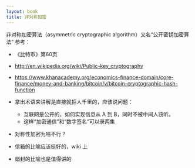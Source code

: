 ```yaml
---
layout: book
title: 非对称加密
---
```


非对称加密算法（asymmetric cryptographic algorithm）又名“公开密钥加密算法”
参考：
  - 《比特币》第60页
  - http://en.wikipedia.org/wiki/Public-key_cryptography
  - https://www.khanacademy.org/economics-finance-domain/core-finance/money-and-banking/bitcoin/v/bitcoin-cryptographic-hash-function


 - 拿出术语来讲解是直接就拒人千里的，应该说问题：
   - 互联网是公开的，如何实现信息从 A 到 B，同时不被中间人窃听。
   - 这样“加密通信”和“数字签名”可以录两集

 - 对称性加密为啥不行？

 - 信箱的比喻应该挺好的，wiki 上
 - 蜡封的比喻也是值得讲的

